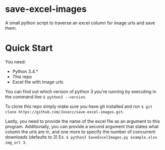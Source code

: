 # save-excel-images
A small python script to traverse an excel column for image urls and save them.

# Quick Start
You need:
* Python 3.4.*
* This repo
* Excel file with image urls

You can find out which version of python 3 you're running by executing in the command line `$ python3 --version`.

To clone this repo simply make sure you have git installed and run `$ git clone https://github.com/Josecc/save-excel-images.git`.

Lastly, you need to provide the name of the excel file as an argument to this program. Additionally, you can provide a second argument that states what column the urls are in, and one more to specify the number of concurrent downloads (defaults to 3) Ex. `$ python3 SaveExcelImages.py example.xlsx img_url 3`.
